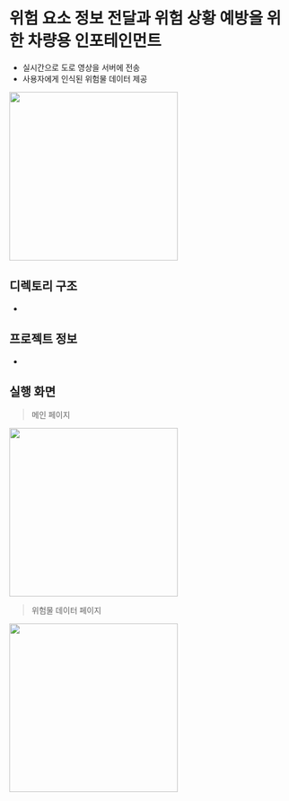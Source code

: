 # 위험 요소 정보 전달과 위험 상황 예방을 위한 차량용 인포테인먼트
- 실시간으로 도로 영상을 서버에 전송
- 사용자에게 인식된 위험물 데이터 제공
<img src="https://user-images.githubusercontent.com/85543502/220561449-b5cf9e99-69cc-485e-a7ad-bf443170fe6f.gif" height="300px"/>

## 디렉토리 구조
- 

## 프로젝트 정보
- 

## 실행 화면
> 메인 페이지
<img src="https://user-images.githubusercontent.com/85543502/220560291-400dfb9b-972f-4bec-8a38-ff3b6e6249fe.jpg" height="300px"/>

> 위험물 데이터 페이지
<img src="https://user-images.githubusercontent.com/85543502/220560700-fdc09647-3c9f-469b-bdd8-37e62952e747.png" height="300px"/>
